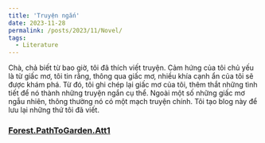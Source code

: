 ```yaml
---
title: 'Truyện ngắn'
date: 2023-11-28
permalink: /posts/2023/11/Novel/
tags:
  - Literature
---
```


  Chà, chả biết từ bao giờ, tôi đã thích viết truyện. Cảm hứng của tôi chủ yếu là từ giấc mơ, tôi tin rằng, thông qua giấc mơ, nhiều khía cạnh ẩn của tôi sẽ được khám phá. Từ đó, tôi ghi chép lại giấc mơ của tôi, thêm thắt những tình tiết để nó thành những truyện ngắn cụ thể. Ngoài một số những giấc mơ ngẫu nhiên, thông thường nó có một mạch truyện chính. Tôi tạo blog này để lưu lại những thứ tôi đã viết.

### [Forest.PathToGarden.Att1](_posts/Novel/Forest.PathToGarden.Att1.md)


